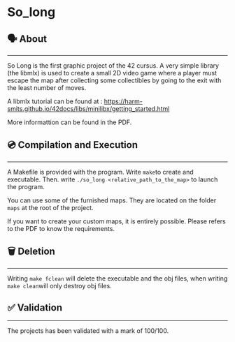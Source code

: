 # So_long

## 🗣️ About
---

So Long is the first graphic project of the 42 cursus. A very simple library (the libmlx) is used to create a small 2D video game where a player must escape the map after collecting some collectibles by going to the exit with the least number of moves.

A libmlx tutorial can be found at : https://harm-smits.github.io/42docs/libs/minilibx/getting_started.html

More informattion can be found in the PDF.

## 💿 Compilation and Execution
---

A Makefile is provided with the program. Write ```make```to create and executable. Then. write ```./so_long <relative_path_to_the_map>``` to launch the program.

You can use some of the furnished maps. They are located on the folder ```maps``` at the root of the project. 

If you want to create your custom maps, it is entirely possible. Please refers to the PDF to know the requirements. 

##  🗑️ Deletion
---

Writing ```make fclean``` will delete the executable and the obj files, when writing ```make clean```will only destroy obj files.

## ✅ Validation
---

The projects has been validated with a mark of 100/100.
